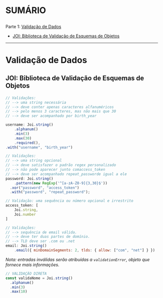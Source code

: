 # <p id="sumario">SUMÁRIO</p>

Parte 1: <a href="#validacao-dados">Validação de Dados</a>
- <a href="#JOI">JOI: Biblioteca de Validação de Esquemas de Objetos</a>

---

# <p id="validacao-dados">Validação de Dados</p>

## <p id="JOI">JOI: Biblioteca de Validação de Esquemas de Objetos</p>

```javascript
// Validações:
// --> uma string necessária
// --> deve conter apenas caracteres alfanuméricos
// --> pelo menos 3 caracteres, mas não mais que 30
// --> deve ser acompanhado por birth_year

username: Joi.string()
    .alphanum()
    .min(3)
    .max(30)
    .required(),
.with("username", "birth_year")

// Validações:
// --> uma string opcional
// --> deve satisfazer o padrão regex personalizado
// --> não pode aparecer junto comaccess_token
// --> deve ser acompanhado repeat_passworde igual a ele
password: Joi.string()
    .pattern(new RegExp('^[a-zA-Z0-9]{3,30}$'))
  .xor("password", "access_token")
  .with("password", "repeat_password");

// Validação: uma sequência ou número opcional e irrestrito
access_token: [
    Joi.string,
    Joi.number
]

// Validações:
// --> sequência de email válida.
// --> deve ter duas partes de domínio.
// --> TLD deve ser .com ou .net
email: Joi.string()
    .email({ minDomainSegments: 2, tlds: { allow: ["com", "net"] } })
```

_Nota: entradas inválidas serão atribuídas a `validationError`, objeto que fornece mais informações._

```javascript
// VALIDAÇÃO DIRETA
const validaNome = Joi.string()
  .alphanum()
  .min(3)
  .max(10)
```